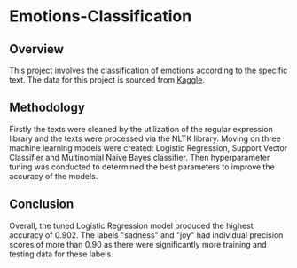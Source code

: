 # Emotions-Classification
## Overview
This project involves the classification of emotions according to the specific text. The data for this project is sourced from [Kaggle](https://www.kaggle.com/datasets/praveengovi/emotions-dataset-for-nlp).
## Methodology
Firstly the texts were cleaned by the utilization of the regular expression library and the texts were processed via the NLTK library. Moving on three machine learning models were created: Logistic Regression, Support Vector Classifier and Multinomial Naive Bayes classifier. Then hyperparameter tuning was conducted to determined the best parameters to improve the accuracy of the models.
## Conclusion
Overall, the tuned Logistic Regression model produced the highest accuracy of 0.902. The labels "sadness" and "joy" had individual precision scores of more than 0.90 as there were significantly more training and testing data for these labels.
